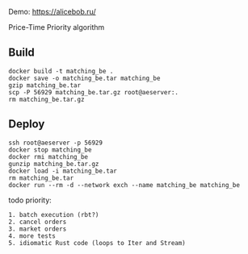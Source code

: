 Demo: https://alicebob.ru/

Price-Time Priority algorithm

## Build ##
```
docker build -t matching_be .
docker save -o matching_be.tar matching_be
gzip matching_be.tar
scp -P 56929 matching_be.tar.gz root@aeserver:.
rm matching_be.tar.gz
```

## Deploy ##
```
ssh root@aeserver -p 56929
docker stop matching_be
docker rmi matching_be
gunzip matching_be.tar.gz
docker load -i matching_be.tar
rm matching_be.tar
docker run --rm -d --network exch --name matching_be matching_be
```

todo priority: 
```
1. batch execution (rbt?)  
2. cancel orders  
3. market orders  
4. more tests  
5. idiomatic Rust code (loops to Iter and Stream)  
```
